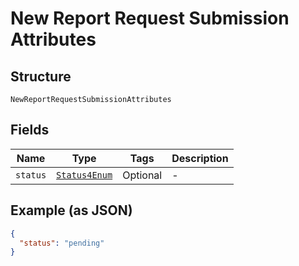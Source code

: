 
# New Report Request Submission Attributes

## Structure

`NewReportRequestSubmissionAttributes`

## Fields

| Name | Type | Tags | Description |
|  --- | --- | --- | --- |
| `status` | [`Status4Enum`](../../doc/models/status-4-enum.md) | Optional | - |

## Example (as JSON)

```json
{
  "status": "pending"
}
```


